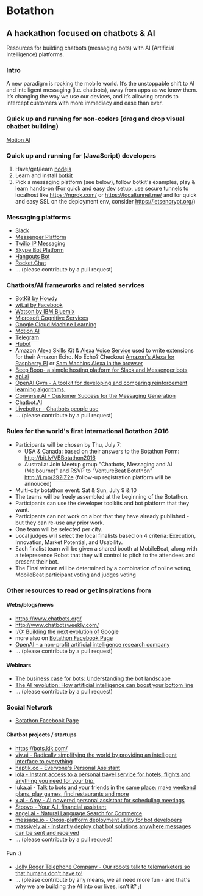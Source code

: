 # Botathon
## A hackathon focused on chatbots & AI

Resources for building chatbots (messaging bots) 
with AI (Artificial Intelligence) platforms.

### Intro
A new paradigm is rocking the mobile world. It’s the unstoppable shift to AI and intelligent messaging (i.e. chatbots), away from apps as we know them. It’s changing the way we use our devices, and it’s allowing brands to intercept customers with more immediacy and ease than ever.

### Quick up and running for non-coders (drag and drop visual chatbot building)
[Motion AI](https://www.motion.ai/)

### Quick up and running for (JavaScript) developers
1. Have/get/learn [nodejs](https://nodejs.org/)
2. Learn and install [botkit](https://github.com/howdyai/botkit)
3. Pick a messaging platform (see below), follow botkit's examples, play & learn hands-on (For quick and easy dev setup, use secure tunnels to localhost like https://ngrok.com/ or https://localtunnel.me/ and for quick and easy SSL on the deployment env, consider https://letsencrypt.org/)

### Messaging platforms
* [Slack](https://api.slack.com/bot-users)
* [Messenger Platform](https://developers.facebook.com/products/messenger/)
* [Twilio IP Messaging](https://www.twilio.com/docs/api/ip-messaging)
* [Skype Bot Platform](https://developer.microsoft.com/en-us/skype/bots)
* [Hangouts Bot](https://github.com/hangoutsbot/hangoutsbot)
* [Rocket.Chat](https://rocket.chat/)
* ... (please contribute by a pull request) 

### Chatbots/AI frameworks and related services
* [BotKit by Howdy](https://github.com/howdyai/botkit)
* [wit.ai by Facebook](https://wit.ai/)
* [Watson by IBM Bluemix](https://new-console.ng.bluemix.net/)
* [Microsoft Cognitive Services](https://www.microsoft.com/cognitive-services/en-us/apis)
* [Google Cloud Machine Learning](https://www.tensorflow.org/)
* [Motion AI](https://www.motion.ai/)
* [Telegram](https://telegram.org/)
* [Hubot](https://hubot.github.com/)
* Amazon [Alexa Skills Kit](https://developer.amazon.com/public/solutions/alexa/alexa-skills-kit) & [Alexa Voice Service](https://developer.amazon.com/public/solutions/alexa/alexa-voice-service) used to write extensions for their Amazon Echo. No Echo? Checkout [Amazon's Alexa for Raspberry PI](https://github.com/amzn/alexa-avs-raspberry-pi) or [Sam Machins Alexa in the browser](http://sammachin.com/hacks-and-projects/alexa-in-the-browser) 
* [Beep Boop- a simple hosting platform for Slack and Messenger bots](https://beepboophq.com/)
* [api.ai](https://api.ai/)
* [OpenAI Gym - A toolkit for developing and comparing reinforcement learning algorithms.](https://gym.openai.com/)
* [Converse.AI - Customer Success for the Messaging Generation](http://www.converse.ai/)
* [Chatbot.AI](https://chatbot.ai/)
* [Livebotter - Chatbots people use](http://www.livebotter.com/)
* ... (please contribute by a pull request)

### Rules for the world's first international Botathon 2016
* Participants will be chosen by Thu, July 7:
  * USA & Canada: based on their answers to the Botathon Form: http://bit.ly/VBBotathon2016
  * Australia: Join Meetup group "Chatbots, Messaging and AI (Melbourne)" and RSVP to "VentureBeat Botathon" http://j.mp/292IZ2e (follow-up registration platform will be annouced)
* Multi-city botathon event: Sat & Sun, July 9 & 10
* The teams will be freely assembled at the beginning of the Botathon.
* Participants can use the developer toolkits and bot platform that they want.
* Participants can not work on a bot that they have already published - but they can re-use any prior work.
* One team will be selected per city.
* Local judges will select the local finalists based on 4 criteria: Execution, Innovation, Market Potential, and Usability.
* Each finalist team will be given a shared booth at MobileBeat, along with a telepresence Robot that they will control to pitch to the attendees and present their bot.
* The Final winner will be determined by a combination of online voting, MobileBeat participant voting and judges voting


### Other resources to read or get inspirations from

#### Webs/blogs/news
* https://www.chatbots.org/
* http://www.chatbotsweekly.com/
* [I/O: Building the next evolution of Google](https://googleblog.blogspot.com.au/2016/05/io-building-next-evolution-of-google.html)
* more also on [Botathon Facebook Page](https://www.facebook.com/Botathon-1766817930231042/)
* [OpenAI - a non-profit artificial intelligence research company](https://openai.com/about/)
* ... (please contribute by a pull request)

#### Webinars
* [The business case for bots: Understanding the bot landscape](https://www.brighttalk.com/webcast/12339/207823)
* [The AI revolution: How artificial intelligence can boost your bottom line](https://www.brighttalk.com/webcast/12339/207825)
* ... (please contribute by a pull request)

### Social Network
* [Botathon Facebook Page](https://www.facebook.com/Botathon-1766817930231042/)

#### Chatbot projects / startups
* https://bots.kik.com/
* [viv.ai - Radically simplifying the world by providing an intelligent interface to everything](http://viv.ai/)
* [haptik.co - Everyone's Personal Assistant](http://haptik.co/)
* [lola - Instant access to a personal travel service for hotels, flights and anything you need for your trip.](https://www.lolatravel.com/)
* [luka.ai - Talk to bots and your friends in the same place: make weekend plans, play games, find restaurants and more](https://luka.ai/)
* [x.ai - Amy - AI powered personal assistant for scheduling meetings](https://x.ai/)
* [Stoovo - Your A.I. financial assistant](http://stoovo.com/)
* [angel.ai - Natural Language Search for Commerce](http://www.angel.ai/)
* [message.io - Cross-platform deployment utility for bot developers](http://message.io/)
* [massively.ai - Instantly deploy chat bot solutions anywhere messages can be sent and received](http://www.massively.ai/)
* ... (please contribute by a pull request)

#### Fun :)
* [Jolly Roger Telephone Company - Our robots talk to telemarketers so that humans don't have to!](http://www.jollyrogertelco.com/)
* ... (please contribute by any means, we all need more fun - and that's why we are building the AI into our lives, isn't it? ;)
